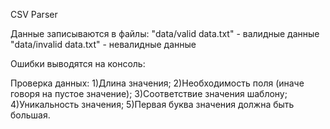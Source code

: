 ﻿CSV Parser

Данные записываются в файлы: 
"data/valid data.txt" - валидные данные
"data/invalid data.txt" - невалидные данные

Ошибки выводятся на консоль:



Проверка данных:
1)Длина значения;
2)Необходимость поля (иначе говоря на пустое значение);
3)Соответствие значения шаблону;
4)Уникальность значения;
5)Первая буква значения должна быть большая.
